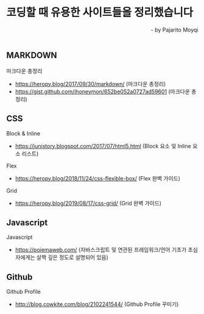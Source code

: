 
# 코딩할 때 유용한 사이트들을 정리했습니다
<div style="text-align: right"> - by   Pajarito Moyqi </div>
<br>

## MARKDOWN

마크다운 총정리
+ https://heropy.blog/2017/09/30/markdown/   (마크다운 총정리)
+ https://gist.github.com/ihoneymon/652be052a0727ad59601   (마크다운 총정리)

## CSS

Block & Inline
+ https://junistory.blogspot.com/2017/07/html5.html   (Block 요소 및 Inline 요소 리스트)

Flex
+ https://heropy.blog/2018/11/24/css-flexible-box/   (Flex 완벽 가이드)

Grid
+ https://heropy.blog/2019/08/17/css-grid/   (Grid 완벽 가이드)

## Javascript

Javascript
+ https://poiemaweb.com/   (자바스크립트 및 연관된 프레임워크/언어 기초가 초심자에게는 살짝 깊은 정도로 설명되어 있음)

## Github

Github Profile
+ http://blog.cowkite.com/blog/2102241544/   (Github Profile 꾸미기)